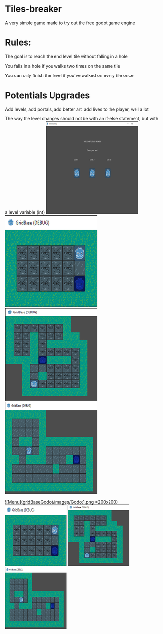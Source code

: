 # Tiles-breaker
A very simple game made to try out the free godot game engine
# Rules:
The goal is to reach the end level tile without falling in a hole

You falls in a hole if you walks two times on the same tile

You can only finish the level if you've walked on every tile once

# Potentials Upgrades
Add levels, add portals, add better art, add lives to the player, well a lot

The way the level changes should not be with an if-else statement, but with a level variable (int)
<img src="gridBaseGodot/images/Godot1.png" alt="drawing" width="300" height="300"/>
<img src="gridBaseGodot/images/2.png" alt="drawing" width="300" height="300"/>
<img src="gridBaseGodot/images/godot3.png" alt="drawing" width="300" height="300"/>
<img src="gridBaseGodot/images/godot4.png" alt="drawing" width="300" height="300"/>

![Menu](gridBaseGodot/images/Godot1.png =200x200)
![Level1](gridBaseGodot/images/2.png)
![Level2](gridBaseGodot/images/godot3.png)
![Level3](gridBaseGodot/images/godot4.png)
<style>
img[alt=Menu] { width: 200px; Height: 200px; }
img[alt=Level1] { width: 200px; Height: 200px; }
img[alt=Level2] { width: 200px; Height: 200px; }
img[alt=Level3] { width: 200px; Height: 200px; }
</tyle>
